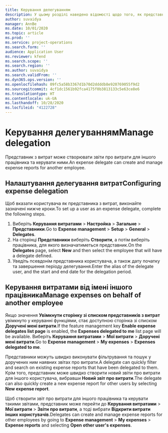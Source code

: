 ```yaml
---
title: Керування делегуванням
description: У цьому розділі наведено відомості щодо того, як представник з витрат може створювати звіти про витрати для іншого працівника та керувати ними.
author: suvaidya
manager: AnnBe
ms.date: 10/01/2020
ms.topic: article
ms.prod: ''
ms.service: project-operations
ms.search.form: ''
audience: Application User
ms.reviewer: kfend
ms.search.scope: ''
ms.search.region: ''
ms.author: suvaidya
ms.search.validFrom: ''
ms.dyn365.ops.version: ''
ms.openlocfilehash: 09fc5a58b3367d1b70d2ddddb8e920769055f9d2
ms.sourcegitcommit: 4cf1dc1561b92fca4175f0b3813133c5e63ce8e6
ms.translationtype: HT
ms.contentlocale: uk-UA
ms.lasthandoff: 10/28/2020
ms.locfileid: "4122728"
---
```

# <a name="manage-delegation"></a><span data-ttu-id="fb571-103">Керування делегуванням</span><span class="sxs-lookup"><span data-stu-id="fb571-103">Manage delegation</span></span>
<span data-ttu-id="fb571-104">Представник з витрат може створювати звіти про витрати для іншого працівника та керувати ними.</span><span class="sxs-lookup"><span data-stu-id="fb571-104">An expense delegate can create and manage expense reports for another employee.</span></span>

## <a name="configuring-expense-delegation"></a><span data-ttu-id="fb571-105">Налаштування делегування витрат</span><span class="sxs-lookup"><span data-stu-id="fb571-105">Configuring expense delegation</span></span>

<span data-ttu-id="fb571-106">Щоб вказати користувача як представника з витрат, виконайте зазначені нижче кроки.</span><span class="sxs-lookup"><span data-stu-id="fb571-106">To set up a user as an expense delegate, complete the following steps.</span></span> 
1. <span data-ttu-id="fb571-107">Виберіть **Керування витратами** > **Настройка** > **Загальне** > **Представники**.</span><span class="sxs-lookup"><span data-stu-id="fb571-107">Go to **Expense management** > **Setup** > **General** > **Delegates**.</span></span> 
2. <span data-ttu-id="fb571-108">На сторінці **Представники** виберіть **Створити**, а потім виберіть працівника, для якого визначатиметься представник.</span><span class="sxs-lookup"><span data-stu-id="fb571-108">On the **Delegates** page, select **New** and then select the employee that will have a delegate defined.</span></span> 
3. <span data-ttu-id="fb571-109">Уведіть псевдонім представника користувача, а також дату початку та завершення періоду делегування.</span><span class="sxs-lookup"><span data-stu-id="fb571-109">Enter the alias of the delegate user, and the start and end date for the delegation period.</span></span>

## <a name="manage-expenses-on-behalf-of-another-employee"></a><span data-ttu-id="fb571-110">Керування витратами від імені іншого працівника</span><span class="sxs-lookup"><span data-stu-id="fb571-110">Manage expenses on behalf of another employee</span></span>

<span data-ttu-id="fb571-111">Якщо значення **Увімкнути сторінку зі списком представників з витрат** увімкнуто у керуванні функціями, стає доступною сторінка зі списком **Доручені мені витрати**.</span><span class="sxs-lookup"><span data-stu-id="fb571-111">If the feature management key **Enable expense delegates list page** is enabled, the **Expenses delegated to me** list page will be available.</span></span> <span data-ttu-id="fb571-112">Виберіть **Керування витратами** > **Мої витрати** > **Доручені мені витрати**.</span><span class="sxs-lookup"><span data-stu-id="fb571-112">Go to **Expense management** > **My expenses** > **Expenses delegated to me**.</span></span>

<span data-ttu-id="fb571-113">Представники можуть швидко виконувати фільтрування та пошук у доручених ним наявних звітах про витрати.</span><span class="sxs-lookup"><span data-stu-id="fb571-113">A delegate can quickly filter and search on existing expense reports that have been delegated to them.</span></span> <span data-ttu-id="fb571-114">Крім того, представник може швидко створити новий звіти про витрати для іншого користувача, вибравши **Новий звіт про витрати**.</span><span class="sxs-lookup"><span data-stu-id="fb571-114">The delegate can also quickly create a new expense report for other users by selecting **New expense report**.</span></span>

<span data-ttu-id="fb571-115">Щоб створити звіт про витрати для іншого працівника та керувати такими звітами, представник може перейти до **Керування витратами** > **Мої витрати** > **Звіти про витрати**, а тоді вибрати **Відкрити витрати інших користувачів**.</span><span class="sxs-lookup"><span data-stu-id="fb571-115">Delegates can create and manage expense reports for other employees by going to **Expense management** > **My expenses** > **Expense reports** and selecting **Open other user's expenses**.</span></span>
